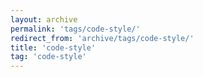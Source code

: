 ```yaml
---
layout: archive
permalink: 'tags/code-style/'
redirect_from: 'archive/tags/code-style/'
title: 'code-style'
tag: 'code-style'
---
```

